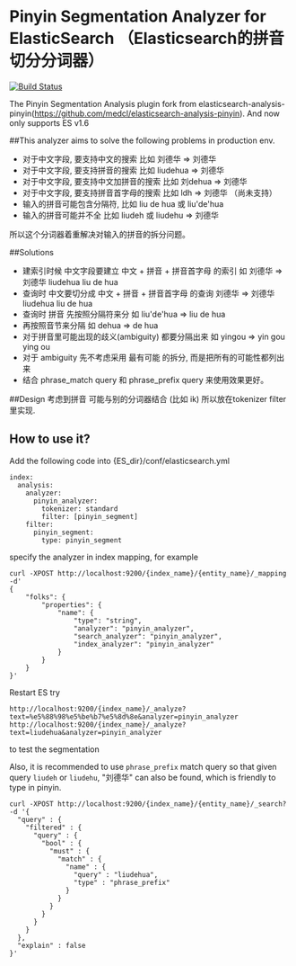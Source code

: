 Pinyin Segmentation Analyzer for ElasticSearch  （Elasticsearch的拼音切分分词器）
========================================

[![Build Status](https://travis-ci.org/LiangShang/elasticsearch-analysis-pinyin-segmentation.svg?branch=master)](https://travis-ci.org/LiangShang/elasticsearch-analysis-pinyin-segmentation)

The Pinyin Segmentation Analysis plugin fork from elasticsearch-analysis-pinyin(https://github.com/medcl/elasticsearch-analysis-pinyin).
And now only supports ES v1.6

##This analyzer aims to solve the following problems in production env.

 * 对于中文字段, 要支持中文的搜索 比如 刘德华 => 刘德华
 * 对于中文字段, 要支持拼音的搜索 比如 liudehua => 刘德华
 * 对于中文字段, 要支持中文加拼音的搜索 比如 刘dehua => 刘德华
 * 对于中文字段, 要支持拼音首字母的搜索 比如 ldh => 刘德华 （尚未支持）
 * 输入的拼音可能包含分隔符, 比如 liu de hua 或 liu'de'hua
 * 输入的拼音可能并不全 比如 liudeh 或 liudehu => 刘德华 

所以这个分词器着重解决对输入的拼音的拆分问题。

##Solutions

  * 建索引时候 中文字段要建立 中文 + 拼音 + 拼音首字母 的索引 如 刘德华 => 刘德华 liudehua liu de hua
  * 查询时 中文要切分成 中文 + 拼音 + 拼音首字母 的查询 刘德华 => 刘德华 liudehua liu de hua
  * 查询时 拼音 先按照分隔符来分 如 liu'de'hua => liu de hua
  * 再按照音节来分隔 如 dehua => de hua
  * 对于拼音里可能出现的歧义(ambiguity) 都要分隔出来 如 yingou => yin gou ying ou
  * 对于 ambiguity 先不考虑采用 最有可能 的拆分, 而是把所有的可能性都列出来
  * 结合 phrase_match query 和 phrase_prefix query 来使用效果更好。

##Design
考虑到拼音 可能与别的分词器结合 (比如 ik) 所以放在tokenizer filter 里实现.


## How to use it?

Add the following code into {ES_dir}/conf/elasticsearch.yml

    index:
      analysis:
        analyzer:
          pinyin_analyzer:
            tokenizer: standard
            filter: [pinyin_segment]
        filter:
          pinyin_segment:
            type: pinyin_segment

specify the analyzer in index mapping, for example

    curl -XPOST http://localhost:9200/{index_name}/{entity_name}/_mapping -d'
    {
        "folks": {
            "properties": {
                "name": {
                    "type": "string",
                    "analyzer": "pinyin_analyzer",
                    "search_analyzer": "pinyin_analyzer",
                    "index_analyzer": "pinyin_analyzer"
                }
            }
        }
    }'

Restart ES
try

    http://localhost:9200/{index_name}/_analyze?text=%e5%88%98%e5%be%b7%e5%8d%8e&analyzer=pinyin_analyzer
    http://localhost:9200/{index_name}/_analyze?text=liudehua&analyzer=pinyin_analyzer

to test the segmentation

Also, it is recommended to use `phrase_prefix` match query so that given query `liudeh` or `liudehu`, "刘德华" can also be found,
which is friendly to type in pinyin.

    curl -XPOST http://localhost:9200/{index_name}/{entity_name}/_search? -d '{
      "query" : {
        "filtered" : {
          "query" : {
            "bool" : {
              "must" : {
                "match" : {
                  "name" : {
                    "query" : "liudehua",
                    "type" : "phrase_prefix"
                  }
                }
              }
            }
          }
        }
      },
      "explain" : false
    }'




